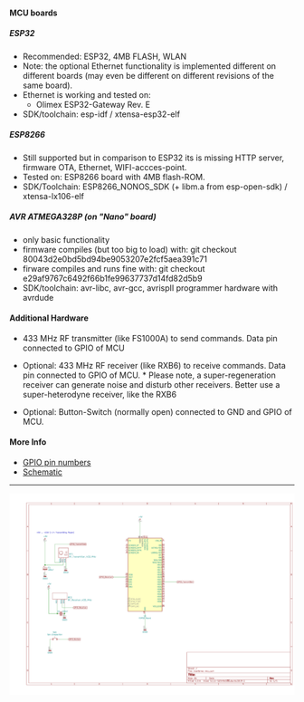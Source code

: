 #### MCU boards

##### ESP32

  * Recommended: ESP32, 4MB FLASH, WLAN
  * Note: the optional Ethernet functionality is implemented different on different boards (may even be different on different revisions of the same board).
  * Ethernet is working and tested on:
       * Olimex ESP32-Gateway Rev. E
  * SDK/toolchain: esp-idf / xtensa-esp32-elf


##### ESP8266
  * Still supported but in comparison to ESP32 its is missing HTTP server, firmware OTA, Ethernet, WIFI-accces-point.  
  * Tested on: ESP8266 board with 4MB flash-ROM.
  * SDK/Toolchain: ESP8266_NONOS_SDK (+ libm.a from esp-open-sdk) / xtensa-lx106-elf



##### AVR ATMEGA328P (on "Nano" board)
  * only basic functionality
  * firmware compiles (but too big to load) with: git checkout 80043d2e0bd5bd94be9053207e2fcf5aea391c71
  * firware compiles and runs fine with: git checkout e29af9767c6492f66b1fe99637737d14fd82d5b9
  * SDK/toolchain: avr-libc, avr-gcc, avrispII programmer hardware with avrdude

#### Additional Hardware

  * 433 MHz RF transmitter (like FS1000A) to send commands. Data pin connected to GPIO of MCU

  * Optional: 433 MHz RF receiver (like RXB6) to receive commands. Data pin connected to GPIO of MCU. 
         * Please note, a super-regeneration receiver can generate noise and disturb other receivers. Better use a super-heterodyne receiver, like the RXB6

  * Optional: Button-Switch (normally open) connected to GND and GPIO of MCU.


#### More Info
  * [GPIO pin numbers](pins.md)
  * [Schematic](schematic.pdf)

<hr>

![Schematic](img/schematic.png)